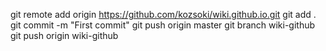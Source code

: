 git remote add origin https://github.com/kozsoki/wiki.github.io.git
git add .
git commit -m "First commit"
git push origin master
git branch wiki-github
git push origin wiki-github
